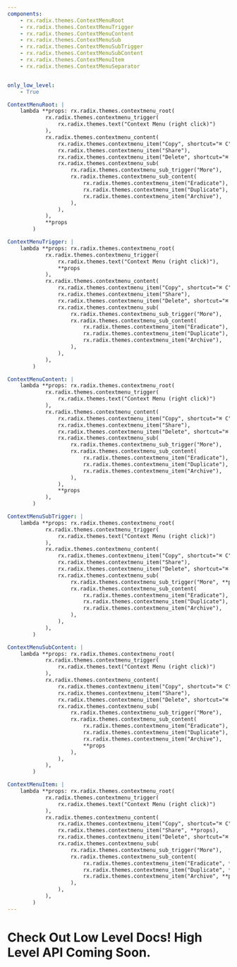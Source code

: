 ```yaml
---
components:
    - rx.radix.themes.ContextMenuRoot
    - rx.radix.themes.ContextMenuTrigger
    - rx.radix.themes.ContextMenuContent
    - rx.radix.themes.ContextMenuSub
    - rx.radix.themes.ContextMenuSubTrigger
    - rx.radix.themes.ContextMenuSubContent
    - rx.radix.themes.ContextMenuItem
    - rx.radix.themes.ContextMenuSeparator


only_low_level:
    - True

ContextMenuRoot: |
    lambda **props: rx.radix.themes.contextmenu_root(
            rx.radix.themes.contextmenu_trigger(
                rx.radix.themes.text("Context Menu (right click)")
            ),
            rx.radix.themes.contextmenu_content(
                rx.radix.themes.contextmenu_item("Copy", shortcut="⌘ C"),
                rx.radix.themes.contextmenu_item("Share"),
                rx.radix.themes.contextmenu_item("Delete", shortcut="⌘ ⌫", color="red"),
                rx.radix.themes.contextmenu_sub(
                    rx.radix.themes.contextmenu_sub_trigger("More"),
                    rx.radix.themes.contextmenu_sub_content(
                        rx.radix.themes.contextmenu_item("Eradicate"),
                        rx.radix.themes.contextmenu_item("Duplicate"),
                        rx.radix.themes.contextmenu_item("Archive"),
                    ),
                ),
            ),
            **props
        )

ContextMenuTrigger: |
    lambda **props: rx.radix.themes.contextmenu_root(
            rx.radix.themes.contextmenu_trigger(
                rx.radix.themes.text("Context Menu (right click)"),
                **props
            ),
            rx.radix.themes.contextmenu_content(
                rx.radix.themes.contextmenu_item("Copy", shortcut="⌘ C"),
                rx.radix.themes.contextmenu_item("Share"),
                rx.radix.themes.contextmenu_item("Delete", shortcut="⌘ ⌫", color="red"),
                rx.radix.themes.contextmenu_sub(
                    rx.radix.themes.contextmenu_sub_trigger("More"),
                    rx.radix.themes.contextmenu_sub_content(
                        rx.radix.themes.contextmenu_item("Eradicate"),
                        rx.radix.themes.contextmenu_item("Duplicate"),
                        rx.radix.themes.contextmenu_item("Archive"),
                    ),
                ),
            ),
        )

ContextMenuContent: |
    lambda **props: rx.radix.themes.contextmenu_root(
            rx.radix.themes.contextmenu_trigger(
                rx.radix.themes.text("Context Menu (right click)")
            ),
            rx.radix.themes.contextmenu_content(
                rx.radix.themes.contextmenu_item("Copy", shortcut="⌘ C"),
                rx.radix.themes.contextmenu_item("Share"),
                rx.radix.themes.contextmenu_item("Delete", shortcut="⌘ ⌫", color="red"),
                rx.radix.themes.contextmenu_sub(
                    rx.radix.themes.contextmenu_sub_trigger("More"),
                    rx.radix.themes.contextmenu_sub_content(
                        rx.radix.themes.contextmenu_item("Eradicate"),
                        rx.radix.themes.contextmenu_item("Duplicate"),
                        rx.radix.themes.contextmenu_item("Archive"),
                    ),
                ),
                **props
            ),
        )

ContextMenuSubTrigger: |
    lambda **props: rx.radix.themes.contextmenu_root(
            rx.radix.themes.contextmenu_trigger(
                rx.radix.themes.text("Context Menu (right click)")
            ),
            rx.radix.themes.contextmenu_content(
                rx.radix.themes.contextmenu_item("Copy", shortcut="⌘ C"),
                rx.radix.themes.contextmenu_item("Share"),
                rx.radix.themes.contextmenu_item("Delete", shortcut="⌘ ⌫", color="red"),
                rx.radix.themes.contextmenu_sub(
                    rx.radix.themes.contextmenu_sub_trigger("More", **props),
                    rx.radix.themes.contextmenu_sub_content(
                        rx.radix.themes.contextmenu_item("Eradicate"),
                        rx.radix.themes.contextmenu_item("Duplicate"),
                        rx.radix.themes.contextmenu_item("Archive"),
                    ),
                ),
            ),
        )

ContextMenuSubContent: |
    lambda **props: rx.radix.themes.contextmenu_root(
            rx.radix.themes.contextmenu_trigger(
                rx.radix.themes.text("Context Menu (right click)")
            ),
            rx.radix.themes.contextmenu_content(
                rx.radix.themes.contextmenu_item("Copy", shortcut="⌘ C"),
                rx.radix.themes.contextmenu_item("Share"),
                rx.radix.themes.contextmenu_item("Delete", shortcut="⌘ ⌫", color="red"),
                rx.radix.themes.contextmenu_sub(
                    rx.radix.themes.contextmenu_sub_trigger("More"),
                    rx.radix.themes.contextmenu_sub_content(
                        rx.radix.themes.contextmenu_item("Eradicate"),
                        rx.radix.themes.contextmenu_item("Duplicate"),
                        rx.radix.themes.contextmenu_item("Archive"),
                        **props
                    ),
                ),
            ),
        )

ContextMenuItem: |
    lambda **props: rx.radix.themes.contextmenu_root(
            rx.radix.themes.contextmenu_trigger(
                rx.radix.themes.text("Context Menu (right click)")
            ),
            rx.radix.themes.contextmenu_content(
                rx.radix.themes.contextmenu_item("Copy", shortcut="⌘ C", **props),
                rx.radix.themes.contextmenu_item("Share", **props),
                rx.radix.themes.contextmenu_item("Delete", shortcut="⌘ ⌫", color="red", **props),
                rx.radix.themes.contextmenu_sub(
                    rx.radix.themes.contextmenu_sub_trigger("More"),
                    rx.radix.themes.contextmenu_sub_content(
                        rx.radix.themes.contextmenu_item("Eradicate", **props),
                        rx.radix.themes.contextmenu_item("Duplicate", **props),
                        rx.radix.themes.contextmenu_item("Archive", **props),
                    ),
                ),
            ),
        )
---
```



# Check Out Low Level Docs! High Level API Coming Soon.
